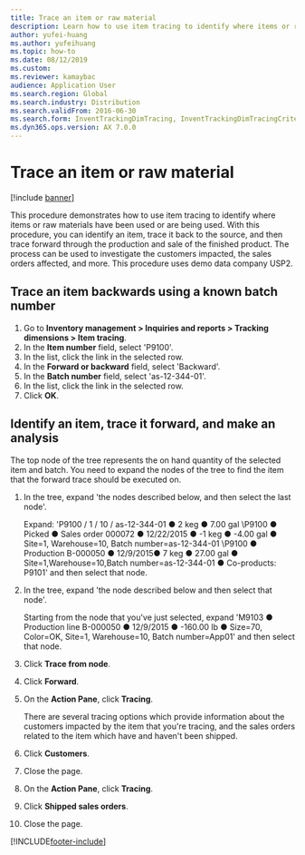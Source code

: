 ```yaml
--- 
title: Trace an item or raw material
description: Learn how to use item tracing to identify where items or raw materials have been used or are being used, including a step-by-step process.
author: yufei-huang
ms.author: yufeihuang
ms.topic: how-to
ms.date: 08/12/2019
ms.custom:
ms.reviewer: kamaybac
audience: Application User
ms.search.region: Global
ms.search.industry: Distribution
ms.search.validFrom: 2016-06-30
ms.search.form: InventTrackingDimTracing, InventTrackingDimTracingCriteria, InventTrackingItemIdLookup, InventBatchIdLookup, CustTable, SalesLine 
ms.dyn365.ops.version: AX 7.0.0 
---
```


# Trace an item or raw material

[!include [banner](../../includes/banner.md)]

This procedure demonstrates how to use item tracing to identify where items or raw materials have been used or are being used. With this procedure, you can identify an item, trace it back to the source, and then trace forward through the production and sale of the finished product. The process can be used to investigate the customers impacted, the sales orders affected, and more. This procedure uses demo data company USP2.


## Trace an item backwards using a known batch number
1. Go to **Inventory management > Inquiries and reports > Tracking dimensions > Item tracing**.
2. In the **Item number** field, select 'P9100'.
3. In the list, click the link in the selected row.
4. In the **Forward or backward** field, select 'Backward'.
5. In the **Batch number** field, select 'as-12-344-01'.
6. In the list, click the link in the selected row.
7. Click **OK**.

## Identify an item, trace it forward, and make an analysis

The top node of the tree represents the on hand quantity of the selected item and batch. You need to expand the nodes of the tree to find the item that the forward trace should be executed on.   
1. In the tree, expand 'the nodes described below, and then select the last node'.
    
    Expand: 'P9100 / 1 / 10 / as-12-344-01 ● 2 keg ● 7.00 gal  \P9100 ● Picked ● Sales order 000072 ● 12/22/2015  ● -1 keg ● -4.00 gal ● Site=1, Warehouse=10, Batch number=as-12-344-01  \P9100 ● Production B-000050 ● 12/9/2015● 7 keg ● 27.00 gal ● Site=1,Warehouse=10,Batch number=as-12-344-01 ● Co-products: P9101' and then select that node.     
2. In the tree, expand 'the node described below and then select that node'.
    
    Starting from the node that you've just selected,  expand 'M9103 ● Production line B-000050 ● 12/9/2015  ● -160.00 lb ● Size=70, Color=OK, Site=1, Warehouse=10, Batch number=App01' and then select that node.  
3. Click **Trace from node**.
4. Click **Forward**.
5. On the **Action Pane**, click **Tracing**.
    
    There are several tracing options which provide information about the customers impacted by the item that you're tracing, and the sales orders related to the item which have and haven't been shipped.   
6. Click **Customers**.
7. Close the page.
8. On the **Action Pane**, click **Tracing**.
9. Click **Shipped sales orders**.
10. Close the page.



[!INCLUDE[footer-include](../../../includes/footer-banner.md)]